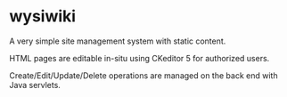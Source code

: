 # wysiwiki

A very simple site management system with static content.

HTML pages are editable in-situ using CKeditor 5 for authorized users.

Create/Edit/Update/Delete operations are managed on the back end with Java servlets.
